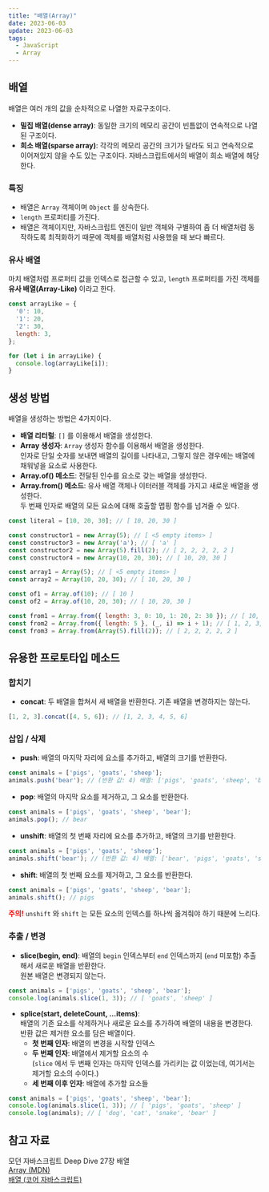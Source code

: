 ```yaml
---
title: "배열(Array)"
date: 2023-06-03
update: 2023-06-03
tags:
  - JavaScript
  - Array
---
```


## 배열
배열은 여러 개의 값을 순차적으로 나열한 자료구조이다.  
- **밀집 배열(dense array)**: 동일한 크기의 메모리 공간이 빈틈없이 연속적으로 나열된 구조이다.  
- **희소 배열(sparse array)**: 각각의 메모리 공간의 크기가 달라도 되고 연속적으로 이어져있지 않을 수도 있는 구조이다. 자바스크립트에서의 배열이 희소 배열에 해당한다.  

### 특징
- 배열은 `Array` 객체이며 `Object` 를 상속한다.  
- `length` 프로퍼티를 가진다.  
- 배열은 객체이지만, 자바스크립트 엔진이 일반 객체와 구별하여 좀 더 배열처럼 동작하도록 최적화하기 때문에 객체를 배열처럼 사용했을 때 보다 빠르다.  

### 유사 배열
마치 배열처럼 프로퍼티 값을 인덱스로 접근할 수 있고, `length` 프로퍼티를 가진 객체를 **유사 배열(Array-Like)** 이라고 한다.  

```js
const arrayLike = {
  '0': 10,
  '1': 20,
  '2': 30,
  length: 3,
};

for (let i in arrayLike) {
  console.log(arrayLike[i]);
}
```

## 생성 방법
배열을 생성하는 방법은 4가지이다.  

- **배열 리터럴**: `[]` 를 이용해서 배열을 생성한다.  
- **Array 생성자**: `Array` 생성자 함수를 이용해서 배열을 생성한다.  
인자로 단일 숫자를 보내면 배열의 길이를 나타내고, 그렇지 않은 경우에는 배열에 채워넣을 요소로 사용한다.  
- **Array.of() 메소드**: 전달된 인수를 요소로 갖는 배열을 생성한다.  
- **Array.from() 메소드**: 유사 배열 객체나 이터러블 객체를 가지고 새로운 배열을 생성한다.  
두 번째 인자로 배열의 모든 요소에 대해 호출할 맵핑 함수를 넘겨줄 수 있다.  


```js
const literal = [10, 20, 30]; // [ 10, 20, 30 ]

const constructor1 = new Array(5); // [ <5 empty items> ]
const constructor3 = new Array('a'); // [ 'a' ]
const constructor2 = new Array(5).fill(2); // [ 2, 2, 2, 2, 2 ]
const constructor4 = new Array(10, 20, 30); // [ 10, 20, 30 ]

const array1 = Array(5); // [ <5 empty items> ]
const array2 = Array(10, 20, 30); // [ 10, 20, 30 ]

const of1 = Array.of(10); // [ 10 ]
const of2 = Array.of(10, 20, 30); // [ 10, 20, 30 ]

const from1 = Array.from({ length: 3, 0: 10, 1: 20, 2: 30 }); // [ 10, 20, 30 ]
const from2 = Array.from({ length: 5 }, (_, i) => i + 1); // [ 1, 2, 3, 4, 5 ]
const from3 = Array.from(Array(5).fill(2)); // [ 2, 2, 2, 2, 2 ]
```

## 유용한 프로토타입 메소드
### 합치기
- **concat**: 두 배열을 합쳐서 새 배열을 반환한다. 기존 배열을 변경하지는 않는다.  

```js
[1, 2, 3].concat([4, 5, 6]); // [1, 2, 3, 4, 5, 6]
```

### 삽입 / 삭제
- **push**: 배열의 마지막 자리에 요소를 추가하고, 배열의 크기를 반환한다.  

```js
const animals = ['pigs', 'goats', 'sheep'];
animals.push('bear'); // (반환 값: 4) 배열: ['pigs', 'goats', 'sheep', 'bear']
```

- **pop**: 배열의 마지막 요소를 제거하고, 그 요소를 반환한다.

```js
const animals = ['pigs', 'goats', 'sheep', 'bear'];
animals.pop(); // bear
```

- **unshift**: 배열의 첫 번째 자리에 요소를 추가하고, 배열의 크기를 반환한다.  

```js
const animals = ['pigs', 'goats', 'sheep'];
animals.shift('bear'); // (반환 값: 4) 배열: ['bear', 'pigs', 'goats', 'sheep']
```

- **shift**: 배열의 첫 번째 요소를 제거하고, 그 요소를 반환한다.  

```js
const animals = ['pigs', 'goats', 'sheep', 'bear'];
animals.shift(); // pigs
```

<b style="color: red">**주의!**</b> `unshift` 와 `shift` 는 모든 요소의 인덱스를 하나씩 옮겨줘야 하기 때문에 느리다.

### 추출 / 변경
- **slice(begin, end)**: 배열의 `begin` 인덱스부터 `end` 인덱스까지 (`end` 미포함) 추출해서 새로운 배열을 반환한다.  
원본 배열은 변경되지 않는다.  

```js
const animals = ['pigs', 'goats', 'sheep', 'bear'];
console.log(animals.slice(1, 3)); // [ 'goats', 'sheep' ]
```

- **splice(start, deleteCount, ...items)**:  
배열의 기존 요소를 삭제하거나 새로운 요소를 추가하여 배열의 내용을 변경한다.  
반환 값은 제거한 요소를 담은 배열이다.  
  - **첫 번째 인자**: 배열의 변경을 시작할 인덱스  
  - **두 번째 인자**: 배열에서 제거할 요소의 수  
(`slice` 에서 두 번째 인자는 마지막 인덱스를 가리키는 값 이었는데, 여기서는 제거할 요소의 수이다.)
  - **세 번째 이후 인자**: 배열에 추가할 요소들

```js
const animals = ['pigs', 'goats', 'sheep', 'bear'];
console.log(animals.slice(1, 3)); // [ 'pigs', 'goats', 'sheep' ]
console.log(animals); // [ 'dog', 'cat', 'snake', 'bear' ]
```

## 참고 자료
모던 자바스크립트 Deep Dive 27장 배열  
[Array (MDN)](https://developer.mozilla.org/ko/docs/Web/JavaScript/Reference/Global_Objects/Array)  
[배열 (코어 자바스크립트)](https://ko.javascript.info/array)  